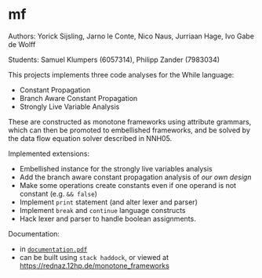 # mf

Authors: Yorick Sijsling, Jarno le Conte, Nico Naus, Jurriaan Hage, Ivo Gabe de Wolff

Students: Samuel Klumpers (6057314), Philipp Zander (7983034)

This projects implements three code analyses for the While language:
- Constant Propagation
- Branch Aware Constant Propagation
- Strongly Live Variable Analysis

These are constructed as monotone frameworks using attribute grammars,
which can then be promoted to embellished frameworks,
and be solved by the data flow equation solver described in NNH05.

Implemented extensions:
- Embellished instance for the strongly live variables analysis
- Add the branch aware constant propagation analysis of *our own design*
- Make some operations create constants even if one operand is not constant (e.g. `&& false`)
- Implement `print` statement (and alter lexer and parser)
- Implement `break` and `continue` language constructs
- Hack lexer and parser to handle boolean assignments.

Documentation:
- in [`documentation.pdf`](documentation.pdf)
- can be built using `stack haddock`, or viewed at https://rednaz.12hp.de/monotone_frameworks
